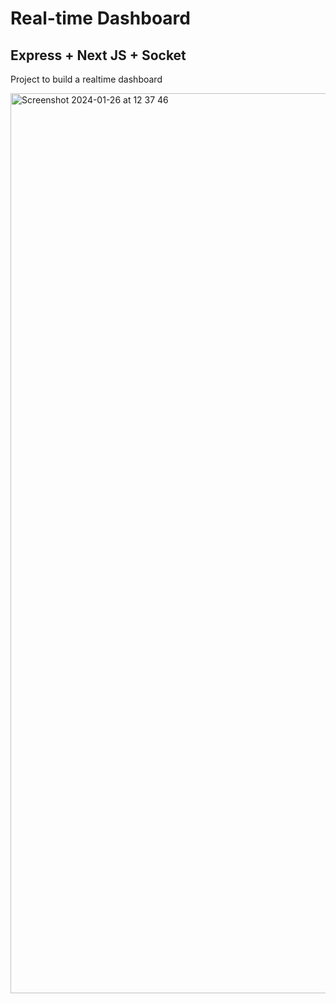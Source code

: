 # Real-time Dashboard
## Express + Next JS + Socket

Project to build a realtime dashboard 

<img width="1440" alt="Screenshot 2024-01-26 at 12 37 46" src="https://github.com/Thabish-Kader/realtime-dashboard/assets/76642519/6a509562-f93a-4c42-b754-2956da178c4c">
